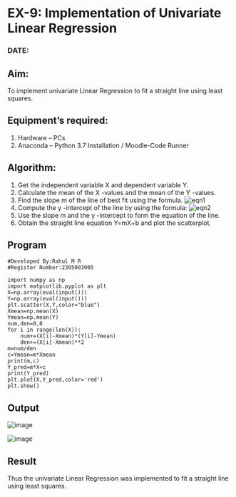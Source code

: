 # EX-9: Implementation of Univariate Linear Regression
### DATE:

## Aim:
To implement univariate Linear Regression to fit a straight line using least squares.
## Equipment’s required:
1.	Hardware – PCs
2.	Anaconda – Python 3.7 Installation / Moodle-Code Runner
## Algorithm:
1.	Get the independent variable X and dependent variable Y.
2.	Calculate the mean of the X -values and the mean of the Y -values.
3.	Find the slope m of the line of best fit using the formula.
 ![eqn1](./eq1.jpg)
4.	Compute the y -intercept of the line by using the formula:
![eqn2](./eq2.jpg)  
5.	Use the slope m and the y -intercept to form the equation of the line.
6.	Obtain the straight line equation Y=mX+b and plot the scatterplot.
## Program
```
#Developed By:Rahul M R
#Register Number:2305003005

import numpy as np
import matplotlib.pyplot as plt
X=np.array(eval(input()))
Y=np.array(eval(input()))
plt.scatter(X,Y,color="blue")
Xmean=np.mean(X)
Ymean=np.mean(Y)
num,den=0,0
for i in range(len(X)):
    num+=(X[i]-Xmean)*(Y[i]-Ymean)
    den+=(X[i]-Xmean)**2
m=num/den
c=Ymean=m*Xmean
print(m,c)
Y_pred=m*X+c
print(Y_pred)
plt.plot(X,Y_pred,color='red')
plt.show()
```
## Output
![image](https://github.com/RahulM2005R/Univariate-Linear-Regression/assets/166299886/08534f28-d05c-4fbb-b39a-d2d8814a721e)

![image](https://github.com/RahulM2005R/Univariate-Linear-Regression/assets/166299886/7e997f55-24b0-410f-8a8d-751ff3720146)


## Result
Thus the univariate Linear Regression was implemented to fit a straight line using least squares.
